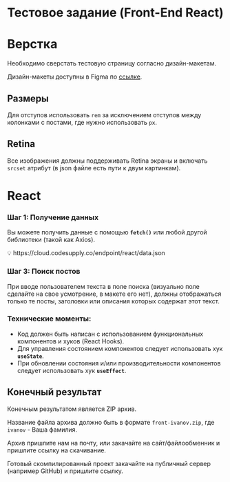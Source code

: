 # Тестовое задание (Front-End React)

# Верстка

Необходимо сверстать тестовую страницу согласно дизайн-макетам.

Дизайн-макеты доступны в Figma по [ссылке](https://www.figma.com/file/5dPAPZRin0lfmgrmvVkg8R/frontend-trial?node-id=0%3A2). 


## Размеры

Для отступов использовать `rem` за исключением отступов между колонками с постами, где нужно использовать `px`.

## Retina

Все изображения должны поддерживать Retina экраны и включать `srcset` атрибут (в json файле есть пути к двум картинкам).


# React

### **Шаг 1: Получение данных**

Вы можете получить данные с помощью **`fetch()`** или любой другой библиотеки (такой как Axios).

<aside>
💡 https://cloud.codesupply.co/endpoint/react/data.json

</aside>



### **Шаг 3: Поиск постов**

При вводе пользователем текста в поле поиска (визуально поле сделайте на свое усмотрение, в макете его нет), должны отображаться только те посты, заголовки или описания которых содержат этот текст.


### Технические моменты:

- Код должен быть написан с использованием функциональных компонентов и хуков (React Hooks).
- Для управления состоянием компонентов следует использовать хук **`useState`**.
- При обновлении состояния и/или производительности компонентов следует использовать хук **`useEffect`**.

## Конечный результат

Конечным результатом является ZIP архив.

Название файла архива должно быть в формате `front-ivanov.zip`, где `ivanov` - Ваша фамилия. 

Архив пришлите нам на почту, или закачайте на сайт/файлообменник и пришлите ссылку на скачивание.

Готовый скомпилированный проект закачайте на публичный сервер (например GitHub) и пришлите ссылку.